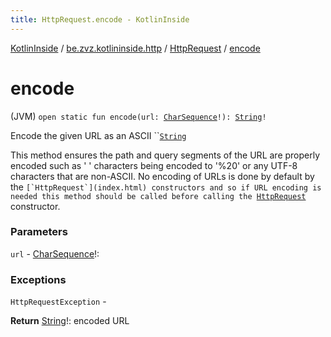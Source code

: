 ```yaml
---
title: HttpRequest.encode - KotlinInside
---
```


[KotlinInside](../../index.html) / [be.zvz.kotlininside.http](../index.html) / [HttpRequest](index.html) / [encode](./encode.html)

# encode

(JVM) `open static fun encode(url: `[`CharSequence`](https://kotlinlang.org/api/latest/jvm/stdlib/kotlin/-char-sequence/index.html)`!): `[`String`](https://kotlinlang.org/api/latest/jvm/stdlib/kotlin/-string/index.html)`!`

Encode the given URL as an ASCII ``[`String`](https://docs.oracle.com/javase/7/docs/api/java/lang/String.html)

 This method ensures the path and query segments of the URL are properly encoded such as ' ' characters being encoded to '%20' or any UTF-8 characters that are non-ASCII. No encoding of URLs is done by default by the ``[`HttpRequest`](index.html) constructors and so if URL encoding is needed this method should be called before calling the ``[`HttpRequest`](index.html) constructor.

### Parameters

`url` - [CharSequence](https://kotlinlang.org/api/latest/jvm/stdlib/kotlin/-char-sequence/index.html)!:

### Exceptions

`HttpRequestException` -

**Return**
[String](https://kotlinlang.org/api/latest/jvm/stdlib/kotlin/-string/index.html)!: encoded URL

